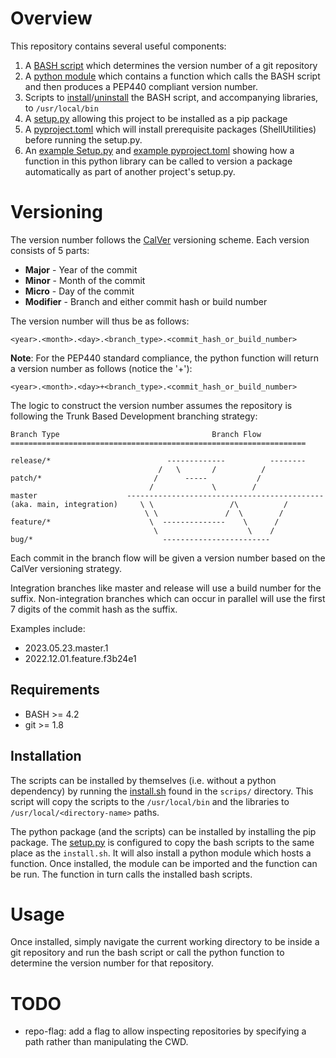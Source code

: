 # Overview

This repository contains several useful components:
1. A [BASH script](src/bash/bin/determine_tbd_calver_version_number.sh) which determines the version number of a git repository
2. A [python module](src/python/tbd_calver_versioning.py) which contains a function which calls the BASH script and then produces a PEP440 compliant version number.
3. Scripts to [install](scripts/install.sh)/[uninstall](scripts/uninstall.sh) the BASH script, and accompanying libraries, to `/usr/local/bin`
4. A [setup.py](setup.py) allowing this project to be installed as a pip package
5. A [pyproject.toml](pyproject.toml) which will install prerequisite packages (ShellUtilities) before running the setup.py.
6. An [example Setup.py](tests/dummy_files/setup.py) and [example pyproject.toml](tests/dummy_files/pyproject.toml) showing how a function in this python library can be called to version a package automatically as part of another project's setup.py.


# Versioning

The version number follows the [CalVer](https://calver.org/) versioning scheme. Each version consists of 5 parts:
- **Major** - Year of the commit
- **Minor** - Month of the commit
- **Micro** - Day of the commit
- **Modifier** - Branch and either commit hash or build number

The version number will thus be as follows:

```
<year>.<month>.<day>.<branch_type>.<commit_hash_or_build_number>
```

**Note**: For the PEP440 standard compliance, the python function will return a version number as follows (notice the '+'):

```
<year>.<month>.<day>+<branch_type>.<commit_hash_or_build_number>
```

The logic to construct the version number assumes the repository is following the Trunk Based Development branching strategy:

```
Branch Type                                  Branch Flow
==================================================================

release/*                          -------------          --------
                                 /   \       /          /
patch/*                         /      -----           /
                               /             \        /
master                    --------------------------------------------
(aka. main, integration)     \ \                 /\          /
                              \ \               /  \        /
feature/*                      \  --------------    \      /
                                \                    \    /
bug/*                             ------------------------

```

Each commit in the branch flow will be given a version number based on the CalVer versioning strategy.

Integration branches like master and release will use a build number for the suffix. Non-integration branches which can occur in parallel will use the first 7 digits of the commit hash as the suffix.

Examples include:
- 2023.05.23.master.1
- 2022.12.01.feature.f3b24e1


## Requirements
- BASH >= 4.2
- git >= 1.8

## Installation
The scripts can be installed by themselves (i.e. without a python dependency) by running the [install.sh](scripts/install.sh) found in the `scrips/` directory. This script will copy the scripts to the `/usr/local/bin` and the libraries to `/usr/local/<directory-name>` paths.

The python package (and the scripts) can be installed by installing the pip package. The [setup.py](setup.py) is configured to copy the bash scripts to the same place as the `install.sh`. It will also install a python module which hosts a function. Once installed, the module can be imported and the function can be run. The function in turn calls the installed bash scripts.

# Usage
Once installed, simply navigate the current working directory to be inside a git repository and run the bash script or call the python function to determine the version number for that repository.

# TODO
- repo-flag: add a flag to allow inspecting repositories by specifying a path rather than manipulating the CWD.